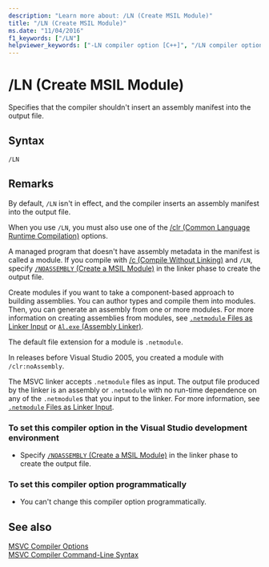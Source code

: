 ```yaml
---
description: "Learn more about: /LN (Create MSIL Module)"
title: "/LN (Create MSIL Module)"
ms.date: "11/04/2016"
f1_keywords: ["/LN"]
helpviewer_keywords: ["-LN compiler option [C++]", "/LN compiler option [C++]"]
---
```

# /LN (Create MSIL Module)

Specifies that the compiler shouldn't insert an assembly manifest into the output file.

## Syntax

```
/LN
```

## Remarks

By default, `/LN` isn't in effect, and the compiler inserts an assembly manifest into the output file.

When you use `/LN`, you must also use one of the [/clr (Common Language Runtime Compilation)](clr-common-language-runtime-compilation.md) options.

A managed program that doesn't have assembly metadata in the manifest is called a module. If you compile with [/c (Compile Without Linking)](c-compile-without-linking.md) and `/LN`, specify [`/NOASSEMBLY` (Create a MSIL Module)](noassembly-create-a-msil-module.md) in the linker phase to create the output file.

Create modules if you want to take a component-based approach to building assemblies. You can author types and compile them into modules. Then, you can generate an assembly from one or more modules. For more information on creating assemblies from modules, see [`.netmodule` Files as Linker Input](netmodule-files-as-linker-input.md) or [`Al.exe` (Assembly Linker)](/dotnet/framework/tools/al-exe-assembly-linker).

The default file extension for a module is `.netmodule`.

In releases before Visual Studio 2005, you created a module with `/clr:noAssembly`.

The MSVC linker accepts `.netmodule` files as input. The output file produced by the linker is an assembly or `.netmodule` with no run-time dependence on any of the `.netmodule`s that you input to the linker. For more information, see [`.netmodule` Files as Linker Input](netmodule-files-as-linker-input.md).

### To set this compiler option in the Visual Studio development environment

- Specify [`/NOASSEMBLY` (Create a MSIL Module)](noassembly-create-a-msil-module.md) in the linker phase to create the output file.

### To set this compiler option programmatically

- You can't change this compiler option programmatically.

## See also

[MSVC Compiler Options](compiler-options.md)<br/>
[MSVC Compiler Command-Line Syntax](compiler-command-line-syntax.md)
